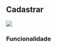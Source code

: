 ## Cadastrar

![](http://developers.connectparts.com.br/imagens/tiAdminProjetosCadastrar.png)

### Funcionalidade